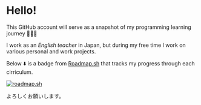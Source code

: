 # Hello!

This GitHub account will serve as a snapshot of my programming learning journey 👩🏽‍💻

I work as an <em>English teacher</em> in Japan, but during my free time I work on various personal and work projects.

Below ⬇️ is a badge from [Roadmap.sh](https://roadmap.sh/) that tracks my progress through each cirriculum.

[![roadmap.sh](https://roadmap.sh/card/wide/67a171dcf863343482bb67c6?variant=dark)](https://roadmap.sh)

よろしくお願いします。

